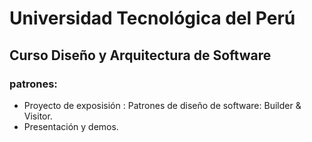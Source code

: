 # __Universidad Tecnológica del Perú__

## Curso Diseño y Arquitectura de Software

### patrones:

* Proyecto de exposisión : Patrones de diseño de software: Builder & Visitor.
* Presentación y demos.
